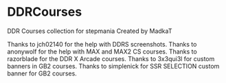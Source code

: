 # DDRCourses
DDR Courses collection for stepmania
Created by MadkaT

Thanks to jch02140 for the help with DDRS screenshots.
Thanks to anonywolf for the help with MAX and MAX2 CS courses.
Thanks to razorblade for the DDR X Arcade courses.
Thanks to 3x3qui3l for custom banners in GB2 courses.
Thanks to simplenick for SSR SELECTION custom banner for GB2 courses.